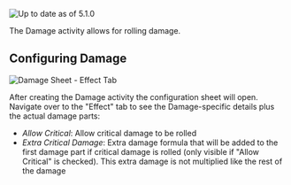 ![Up to date as of 5.1.0](https://img.shields.io/static/v1?label=dnd5e&message=5.1.0&color=informational)

The Damage activity allows for rolling damage.


## Configuring Damage

![Damage Sheet - Effect Tab](https://raw.githubusercontent.com/foundryvtt/dnd5e/publish-wiki/wiki/images/activities/damage-effect.jpg)

After creating the Damage activity the configuration sheet will open. Navigate over to the "Effect" tab to see the Damage-specific details plus the actual damage parts:
- *Allow Critical*: Allow critical damage to be rolled
- *Extra Critical Damage*: Extra damage formula that will be added to the first damage part if critical damage is rolled (only visible if "Allow Critical" is checked). This extra damage is not multiplied like the rest of the damage
